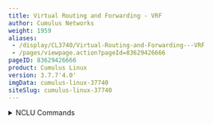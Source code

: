 ```yaml
---
title: Virtual Routing and Forwarding - VRF
author: Cumulus Networks
weight: 1959
aliases:
 - /display/CL3740/Virtual-Routing-and-Forwarding---VRF
 - /pages/viewpage.action?pageId=83629426666
pageID: 83629426666
product: Cumulus Linux
version: 3.7.7'4.0'
imgData: cumulus-linux-37740
siteSlug: cumulus-linux-37740
---
```

<details>

Cumulus Linux provides *virtual* *routing and forwarding* (VRF) to allow
for the presence of multiple independent routing tables working
simultaneously on the same router or switch. This permits multiple
network paths without the need for multiple switches. Think of this
feature as VLAN for layer 3, but unlike VLANs, there is no field in the
IP header carrying it. Other implementations call this feature
*VRF-Lite*.

The primary use cases for VRF in a data center are similar to VLANs at
layer 2: using common physical infrastructure to carry multiple isolated
traffic streams for multi-tenant environments, where these streams are
allowed to cross over only at configured boundary points, typically
firewalls or IDS. You can also use it to burst traffic from private
clouds to enterprise networks where the burst point is at layer 3. Or
you can use it in an OpenStack deployment.

VRF is fully supported in the Linux kernel, so it has the following
characteristics:

  - The VRF is presented as a layer 3 master network device with its own
    associated routing table.

  - The layer 3 interfaces (VLAN interfaces, bonds, switch virtual
    interfaces/SVIs) associated with the VRF are enslaved to that VRF;
    IP rules direct FIB (forwarding information base) lookups to the
    routing table for the VRF device.

  - The VRF device can have its own IP address, known as a *VRF-local
    loopback*.

  - Applications can use existing interfaces to operate in a VRF context
    — by binding sockets to the VRF device or passing the `ifindex`
    using
    `cmsg`. By default, applications on the switch run against the
    default VRF. Services started by `systemd` run in the default VRF
    unless the VRF instance is used. If [management
    VRF](/version/cumulus-linux-37740/Layer-3/Management-VRF) is enabled,
    logins to the switch default to the management VRF. This is a
    convenience for users to not have to specify management VRF for each
    command.

  - Listen sockets used by services are VRF-global by default unless the
    application is configured to use a more limited scope — for example,
    read about(see [services
    in the management
    VRF](Management-VRF.html#src-83629406664_ManagementVRF-services)).
    Connected sockets (like TCP) are then bound to the VRF domain in
    which the connection originates. The kernel provides a sysctl that
    allows a single instance to accept connections over all VRFs. For
    TCP, connected sockets are bound to the VRF on which the first
    packet was
   is received. This sysctl is enabled for Cumulus Linux.

  - Connected and local routes are placed in appropriate VRF tables.

  - Neighbor entries continue to be per-interface, and you can view all
    entries associated with the VRF device.

  - A VRF does not map to its own network namespace; however, you can
    nest VRFs in a network namespace.

  - You can use existing Linux tools to interact with it, such as
    `tcpdump`, such as `tcpdump`, to interact
    with a VRF.

Cumulus Linux supports up to 255 VRFs on a switch.

You configure VRF by associating each subset of interfaces to a VRF
routing table, and configuring an instance of the routing protocol — BGP
or OSPFv2 — for each routing table.

{{% imgOld 0 %}}

## <span>Configure VRF</span>

Each routing table is called a *VRF table*, and has its own table ID.
You
To configure VRF using
[NCLU](/version/cumulus-linux-377/System-Configuration/Network-Command-Line-Utility---NCLU),
then place the layer 3 interfa, you associate each subset of interfaces to a VRF
routing table and configure an instance inof the VRF. You can have a maximum of
255 VRFs on a switch.

When you crouting protocol (BGP or
OSPFv2) for each routing table.Configureing a VRF, you follow a similar process to is similar to
configuring other network
 interfaces. Keep in mind the following for a:

  - A VRF table:

  - It can have an IP address, which is a loopback interface
    for the VRF.

  - Associated rules are added automatically.

  - You can also add a default route to avoid skipping across tables
    when the kernel forwards the packet.

  - Names for VRF tables can be up toa maximum of 15 characters. However, you
    **cannot** use the name *mgmt*, as this name can **only** be used
    for the [management
    VRF](/version/cumulus-linux-37740/Layer-3/Management-VRF).

To configure a VRF, run the following commands:

<summary>NCLU Commands </summary>

The following example commands configure a VRF called rocket with a
table ID that is automatically assigned:

    cumulus@switch:~$ net add vrf rocket vrf-table auto
    cumulus@switch:~$ net add interface swp1 vrf rocket
    cumulus@switch:~$ net pending
    cumulus@switch:~$ net commit

These commands result in the following VRF configuration in the
`/etc/network/interfaces` file:
<summary>Linux Commands </summary>

Edit the `/etc/network/interfaces` file. The following example
configures a VRF called rocket with a table ID that is automatically
assigned.

    ...
    auto swp1 
    iface swp1
        vrf rocket
      
    auto rocket
    iface rocket
        vrf-table auto
    ...

To load the new configuration, run `ifreload -a`:

    cumulus@switch:~$ sudo ifreload -a

### <span>Specify a Table ID</span>

Instead of having Cumulus Linux assign a table ID for the VRF table, you
can specify your own table ID in the configuration. The table ID to name
mapping is saved in `/etc/iproute2/rt_tables.d/` for name-based
references. So iInstead of using the `auto` option as shown above, specify 
the
 table ID like this:. For example:

<summary>NCLU Commands </summary>

    cumulus@switch:~$ net add vrf rocket vrf-table 1016
    cumulus@switch:~$ net pending
    cumulus@switch:~$ net commit

{{%notice note%}}

If you do specify a<summary>Linux Commands </summary>

Edit the `/etc/network/interfaces` file:

    ...
    auto swp1 
    iface swp1
        vrf rocket
     
    auto rocket
    iface rocket
        vrf-table 1016
    ...

To load the new configuration, run `ifreload -a`:

    cumulus@switch:~$ sudo ifreload -a

{{%notice note%}}

The table ID, it **must** be in the range of 1001 to
 1255, which is reserved 
in Cumulus Linux for VRF table IDs.

{{%/notice%}}

### <span>Bring a VRF Up aAfter Downing It withYou Run ifdown</span>

If you take down a VRF using `ifdown`, to bring it back up you need to
do run one of two thingshe
following commands to bring the VRF back up:

  - Use `ifup --with-depends <vrf-name>`

  - Use `ifreload -a`

For example:

    cumulus@switch:~$ sudo ifdown rocket
    cumulus@switch:~$ sudo ifup --with-depends rocket

### <span id="src-83629426666_VirtualRoutingandForwarding-VRF-vrf_cmd" class="confluence-anchor-link"></span><span>Use the vrf Command</span>

TRun the `vrf` command returnsto show information about VRF tables that is otherwise
not available 
in other Linux commands, such as `iproute`. You can also
use it to execute non-VRF-specific commands and perform other tasks
related to VRF tables.

To get a list of VRF tables, run

To show a list of VRF tables, run the `vrf list` command:

    cumulus@switch:~$ vrf list
      
    VRF              Table
    ---------------- -----
    rocket            1016

To returnshow a list of processes and PIDs associated with a specific VRF
table, run the `vrf task list <vrf-name>` command. For example:

    cumulus@switch:~$ vrf task list rocket
     
    VRF: rocket            
    -----------------------
    dhclient           2508
    sshd               2659
    bash               2681
    su                 2702
    bash               2720
    vrf                2829

To determine which VRF table is associated with a particular PID, run
the `vrf task identify <pid>` command. For example:

    cumulus@switch:~$ vrf task identify 2829
     
    rocket

#### <span id="src-83629426666_VirtualRoutingandForwarding-VRF-exec" class="confluence-anchor-link"></span><span>IPv4 and IPv6 Commands in a VRF Context </span>

You can execute non-VRF-specific Linux commands and perform other tasks
against a given VRF table. This typically applies to single-use commands
started from a login shell, as they affect only AF\_INET and AF\_INET6
sockets opened by the command that gets executed; it has no impact on
netlink sockets, associated with the `ip` command.

To execute such a command against a VRF table, run `vrf task exec
<vrf-name> <command>`. For example, to SSH from the switch to a device
accessible through VRF *rocket*:

    cumulus@switch:~$ sudo vrf task exec rocket ssh user@host

You should manage long-running services with `systemd` using the
*service@vrf* notation; for example, `systemctl start ntp@mgmt`.
`systemd`-based services are stopped when a VRF is deleted and started
when the VRF is created. For example, restarting networking or running
an `ifdown`/`ifup` sequence.

### <span>Services in VRFs</span>

For services that need to run against a specific VRF, Cumulus Linux uses
`systemd` instances, where the instance is the VRF. In general, you
start a service within a VRF like this:

    cumulus@switch:~$ sudo with the `systemctl start 
<service>@<vrf>

-name>` command. For example, you canto run the NTP service in 
the turtle VRF using:

    cumulus@switch:~$ sudo systemctl start ntp@turtle

In most cases, the instance running in the default VRF needs to be
stopped before a VRF instance can start. This is because the instance
running in the default VRF owns the port across all VRFs — that is, it
(it is VRF 
global). Cumulus Linux stops `systemd`-based services are stopped when the VRF is
deleted and starteds them when the VRF is created. For example, (when you
 restart 
networking or run an `ifdown`/`ifup` sequence — as mentioned
above. T). Refer to the [management 
VRF
 chapter](Management-VRF.html#src-83629406664_ManagementVRF-services) for
details
how to do this.

In Cumulus Linux, t.

The following services work with VRF instances:

  - chef-client

  - collectd

  - dhcpd

  - dhcrelay

  - hsflowd

  - netq-agent

  - ntp

  - puppet

  - snmpd

  - snmptrapd

  - ssh

  - zabbix-agent

{{%notice note%}}

There are cases where `systemd` instances do not work; you must use a
service-specific configuration option instead. For example, you can
to configure 
`rsyslogd` to send messages to remote systems over a VRF:

    action(type="omfwd" Target="hostname or ip here" Device="mgmt" Port=514
    Protocol="udp")

{{%/notice%}}

## <span id="src-83629426666_VirtualRoutingandForwarding-VRF-routeleaking" class="confluence-anchor-link"></span><span>VRF Route Leaking</span>

The most common use case for VRF is to use multiple independent routing
and forwarding tables; however, there are situations where destinations
in one VRF must be reachable (leaked) from another VRF. For example, to
make a service (such as a firewall) available to multiple VRFs or to
enable routing to external networks (or the Internet) for multiple VRFs,
where the external network itself is reachable through a specific VRF.

Cumulus Linux provides two options for route leaking across VRFs:
*static route leaking* and *dynamic route leaking*.

{{%notice note%}}

  - An interface is always assigned to only one VRF; any packets
    received on that interface are routed using the associated VRF
    routing table.

  - Route leaking is typically used for non-overlapping addresses.

  - Route leaking is supported for both IPv4 and IPv6 routes.

  - Do not mix static and dynamic route leaking in a fabric.

  - VRF route leaking is not supported between the tenant VRF and the
    default VRF with onlink next hops (BGPbgp unnumbered).

{{%/notice%}}

### <span>Configure Static Route Leaking</span>

For *static route leaking*, you configure routes manually in a VRF whose
next hops are reachable over an interface that is part of another VRF.
This is useful where one or more specific destinations in a different
VRF need to be reachable from another VRF. You can use static route
leaking to reach remote destinations (through a next hop router) or
directly-connected destinations in another VRF.

{{%notice note%}}

Cumulus Networks recommends that you use *dynamic route leaking* instead
of static route leaking. Dynamic route leaking is easier to configure,
easier to maintain (static route leaking configuration requires changes
when you want to leak new routes), and supports route maps for better
control. See [Configure Dynamic Route
Leaking](#src-8362942_VirtualRoutingandForwarding-VRF-ConfigureDynamicRouteLeaking).

{{%/notice%}}

To configure static route leaking in a non-EVPN configuration, follow
the steps below. To configure static route leaking with EVPN, see
[Configure Static Route Leaking with
EVPN](#src-8362942_VirtualRoutingandForwarding-VRF-ConfigureStaticRouteLeakingwithEVPN).To configure static route leaking:

1.  <span id="src-83629426666_VirtualRoutingandForwarding-VRF-enable_route_leaking"></span>In
    the `/etc/cumulus/switchd.conf` file, change the
    `vrf_route_leak_enable` option to `TRUE` and uncomment the line.
    Then, restart `switchd` for the change to take effect.
    
        cumulus@switch:~$ sudo nano /etc/cumulus/switchd.conf
        ...
        #static vrf route leak enable
        vrf_route_leak_enable = TRUE
    
        cumulus@switch:~$ sudo systemctl restart switchd.service
        ...
    
    {{%notice note%}}
    
    Only set the `vrf_route_leak_enable` option to `TRUE` for *static*
    VRF route leaking. This option must be set to `false` for dynamic
    route leaking.
    
    {{%/notice%}}

2.  Use the keyword `nexthop-vrf` to specify the VRF through which the
    next hop router is reachable. The example command below adds a
    static route (10.1.0.0/24) to a VRF named `turtle`, which is
    reachable through a next-hop router (192.168.200.1) over a different
    VRF, `rocket`.
    
    <summary>NCLU Commands </summary>
    
        cumulus@switch:~$ net add routing route 10.1.0.0/24 192.168.200.1 vrf turtle nexthop-vrf rocket
        cumulus@switch:~$ net pending
        cumulus@switch:~$ net commit
    
    <summary>vtysh Commands </summary>
    
        cumulus@switch:~$ sudo vtysh
         
        switch# configure terminal
        switch(config)# vrf turtle
        switch(config-vrf)# ip route 10.1.0.0/24 192.168.200.1 nexthop-vrf rocket
        switch(config-vrf)# end
        switch# write memory
        switch# exit
        cumulus@switch:~$

The NCLU and vtysh commands save the configuration in the
`/etc/frr/frr.conf` file. For example:

    ...
    vrf turtle
     ip route 10.1.0.0/24 192.168.200.1 nexthop-vrf rocket
     exit-vrf
    ... 

### <span id="src-83629426666_VirtualRoutingandForwarding-VRF-EVPN_static_route_leak" class="confluence-anchor-link"></span><span>Configure Static Route Leaking with EVPN</span>

Static route leaking is supported with EVPN *symmetric* routing only.

{{%notice note%}}

YouThe leaked route cannot leakbe the default route.

{{%/notice%}}

To configure static route leaking with EVPN symmetric routing:

1.  <span id="src-83629426666_VirtualRoutingandForwarding-VRF-enable_route_leaking"></span>
    
    Enable
    VRF route leaking, as shown in step 1 of
    [configure-static-routing](#src-83629426666_VirtualRoutingandForwarding-VRF-configure-static-routing)
    above.

2.  Configure static route leaking for EVPN. The following commands
    provide examples.
    
    To configure static route leaking between VRF1 and VRF2, where VRF1
    contains subnets 10.50.1.0/24, 10.50.2.0/24, 10.50.3.0/24, and
    10.50.4.0/24 and VRF2 contains subnets 10.60.1.0/24, 10.60.2.0/24,
    10.60.3.0/24, and 10.60.4.0/24, run these commands:
    
        cumulus@switch:~$ net add routing route 10.60.0.0/21 vrf2 vrf vrf1 nexthop-vrf vrf2
        cumulus@switch:~$ net add routing route 10.50.0.0/21 vrf1 vrf vrf2 nexthop-vrf vrf1
        cumulus@switch:~$ net pending
        cumulus@switch:~$ net commit
    
    To configure static route leaking between the default VRF and VRF1,
    where swp1s0 is the egress port for subnets under 10.10.0.0/16 in
    the default VRF, run these commands:
    
        cumulus@switch:~$ net add routing route 10.10.0.0/16 swp1s0 vrf vrf1 nexthop-vrf default-IP-Routing-Table
        cumulus@switch:~$ net add routing route 10.50.0.0/21 vrf1 nexthop-vrf vrf1
        cumulus@switch:~$ net pending
        cumulus@switch:~$ net commit

### <span>Configure Dynamic Route Leaking</span>

For dynamic route leaking, a destination VRF is interested in the routes
of a source VRF. As routes come and go in the source VRF, they are
dynamically leaked to the destination VRF through BGP.  
If the routes in
 the source VRF are learned through BGP, no additional 
configuration is
 necessary. If the routes in the source VRF are learned 
through OSPF, or
 if they are statically configured or directly-connected 
networks have to
 be reached, the routes need to be first *redistributed* 
into BGP (in the
 source VRF) for them to be leaked.

You can also use dynamic route leaking to reach remote destinations as
well as directly connected destinations in another VRF. Multiple VRFs
can import routes from a single source VRF and a VRF can import routes
from multiple source VRFs. This is typically used when a single VRF
provides connectivity to external networks or a shared service for many
other VRFs.  
You can control tThe routes that are leaked dynamically across VRFs with
can be controlled
using a route-map.  
Because dynamic route leaking happens through BGP, the underlying
mechanism relies on the BGP constructs of the Route Distinguisher (RD)
and Route Targets (RTs). However, you do not need to configure these
parameters; they are automatically derived when you enable route leaking
between a pair of VRFs. <span style="color: #36424a;"> </span>

{{%notice note%}}

  - Dynamic route leaking with EVPN is supported in Cumulus Linux 3.7.4
    and later.

  - You cannot reach the loopback address of a VRF (the address assigned
    to the VRF device) from another VRF.

  - When using dynamic route leaking, you must use the `redistribute`
    command in BGP to leak non-BGP routes (connected or static routes);
    you cannot use the `network` command.

  - Routes in the management VRF with the next-hop as eth0 or the
    management interface are *not* leaked.

  - Routes learned with iBGP or multi-hop eBGP in a VRF can be leaked
    even if their next hops become unreachable. Therefore, route leaking
    for BGP-learned routes is recommended only when they are learned
    through single-hop eBGP.

  - Cumulus Networks recommends that you do not use the default VRF as a
    shared service VRF. Create another VRF for shared services.

  - Broadcom switches have certain limitations when leaking routes
    between the default VRF and non-default VRFs.

  - On Mellanox switches, only leak the specific routes you need from
    the default VRF; do not include the VTEP routes or filter out the
    VTEP routes with a route filter.

{{%/notice%}}

In the following example commands, routes in the BGP routing table of
VRF `rocket` are dynamically leaked into VRF `turtle`.

<summary>NCLU Commands </summary>

    cumulus@switch:~$ net add bgp vrf turtle ipv4 unicast import vrf rocket
    cumulus@switch:~$ net pending
    cumulus@switch:~$ net commit

The NCLU commands save the configuration in the `/etc/frr/frr.conf`
file. For example:

    cumulus@switch:~$ sudo cat /etc/frr/frr.conf<summary>vtysh Commands </summary>

    cumulus@switch:~$ sudo vtysh
     
    switch# configure terminal
    switch(config)# router bgp 65001 vrf turtle
    switch(config-router)# address-family ipv4 unicast
    switch(config-router-af)# import vrf rocket
    switch(config-router-af)# end
    switch# write memory
    switch# exit
    cumulus@switch:~$

The NCLU and vtysh commands save the configuration in the
`/etc/frr/frr.conf` file. For example:

    ...
    router bgp 65001 vrf turtle
     !
     address-family ipv4 unicast
      import vrf rocket
    ...

#### <span>Exclude Certain Prefixes</span>

ToYou can exclude certain prefixes from being imported, you can use. The prefixes must
be configured in a route
 map.

The following example configures a route map to match the source
protocol BGP and imports the routes from VRF `turtle` to VRF `rocket`.
. For 
the imported routes, the community is set to 11:11 in VRF `rocket`.

<summary>NCLU Commands </summary>

    cumulus@switch:~$ net add bgp vrf rocket ipv4 unicast import vrf turtle
    cumulus@switch:~$ net add routing route-map turtle-to-rocket-IPV4 permit 10
    cumulus@switch:~$ net add routing route-map turtle-to-rocket-IPV4 permit 10 match source-protocol bgp
    cumulus@switch:~$ net add routing route-map turtle-to-rocket-IPV4 permit 10 set community 11:11
    cumulus@switch:~$ net add bgp vrf rocket ipv4 unicast import vrf route-map turtle-to-rocket-IPV4 
    cumulus@switch:~$ net pending
    cumulus@switch:~$ net commit

### <span>Dynamic Route Leaking Between VRFs where Subnets Extend across Racks</span>

When you configure dynamic ** VRF route leaking to leak routes between
VRFs, especially in an EVPN deployment where subnets are extended across
racks, be aware of the the following considerations:
<span style="color: #36424a;"> </span>

  - If end systems (hosts or VMs) are present in one VRF at the router
    where route leaking is configured that need to be reached from
    another VRF, you must configure the router to announce a subnet
    route for the corresponding subnet. Either redistribute the
    connected subnets into BGP or inject the specific subnet into BGP in
    the source VRF. This step is necessary because VRF route leaking
    only leaks routes in the BGP VRF routing table from one VRF into
    another, which includes only subnet routes and remote host routes,
    but not routes to local hosts.

  - If the leaked routes are being aggregated in the target VRF for
    route announcement, and if the aggrega<summary>vtysh Commands </summary>

    cumulus@switch:~$ sudo vtysh
     
    switch# configure terminal
    switch(config)# router bgp 65001 vrf rocket
    switch(config-router)# address-family ipv4 unicast
    switch(config-router-af)# import vrf turtle
    switch(config-router-af)# route-map turtle-to-rocket-IPV4 permit 10
    switch(config-route-map)# match source-protocol bgp
    switch(config-route-map)# set community 11:11
    switch(config-route -matches with a subnet being
    leaked, you need to configure static routes for the local hosts
    either in the source VRF or in the destination VRF. Without this
    configuration, when the aggregate becomes active in the target VRF
    due to the presence of more-specific contributing leaked routes, a
    blackhole/discard route is installed in the target VRF, and because
    this matches one of the leaked subnets, connectivity to any local
    hosts in that subnet is lost from the target VRF.p)# exit
    switch(config)# router bgp 65001 vrf rocket
    switch(config-router)# address-family ipv4 unicast
    switch(config-router-af)# import vrf route-map turtle-to-rocket-IPv4
    switch(config-router-af)# end
    switch# write memory
    switch# exit
    cumulus@switch:~$

### <span>Verify Dynamic Route Leaking Configuration</span>

To check the status of dynamic VRF route leaking, run the NCLU `net show
bgp vrf <vrf-name> ipv4|ipv6 unicast route-leak` command or the vtysh
`show ip bgp vrf <vrf-name> ipv4|ipv6 unicast route-leak` command. For 
example:

    cumulus@switch:~$ net show bgp vrf turtle ipv4 unicast route-leak
    This VRF is importing IPv4 Unicast routes from the following VRFs:
      rocket
    Import RT(s): 0.0.0.0:3
    This VRF is exporting IPv4 Unicast routes to the following VRFs:
      rocket
    RD: 10.1.1.1:2
    Export RT: 10.1.1.1:2

  - To view the BGP routing table, run the NCLU `net show bgp vrf
    <vrf-name> ipv4|ipv6 unicast` command or the vtysh `show ip bgp vrf
    <vrf-name> ipv4|ipv6 unicast` command.

  - To view the FRR IP routing table, runuse the NCLU `net show route vrf
    <vrf-name>` command or the vtysh `show ip route vrf <vrf-name>`
    command. Thisese commands shows all routes, including routes
    leaked
    from other VRFs.

The following example commands shows all routes in VRF `turtle`,
including routes leaked from VRF `rocket`:

    cumulus@switch:~$ net show route vrf turtle
    Codes: K - kernel route, C - connected, S - static, R - RIP,
           O - OSPF, I - IS-IS, B - BGP, P - PIM, E - EIGRP, N - NHRP,
           T - Table, v - VNC, V - VNC-Direct, A - Babel, D - SHARP,
           F - PBR,
           > - selected route, * - FIB route
     
    VRF turtle:
    K * 0.0.0.0/0 [255/8192] unreachable (ICMP unreachable), 6d07h01m
    C>* 10.1.1.1/32 is directly connected, turtle, 6d07h01m
    B>* 10.0.100.1/32 [200/0] is directly connected, rocket(vrf rocket), 6d05h10m
    B>* 10.0.200.0/24 [20/0] via 10.10.2.2, swp1.11, 5d05h10m
    B>* 10.0.300.0/24 [200/0] via 10.20.2.2, swp1.21(vrf rocket), 5d05h10m
    C>* 10.10.2.0/30 is directly connected, swp1.11, 6d07h01m
    C>* 10.10.3.0/30 is directly connected, swp2.11, 6d07h01m
    C>* 10.10.4.0/30 is directly connected, swp3.11, 6d07h01m
    B>* 10.20.2.0/30 [200/0] is directly connected, swp1.21(vrf rocket), 6d05h10m

### <span>Delete Dynamic Route Leaking Configuration</span>

To remove dynamic route leaking configuration, run the following
commands. These commands ensure that all leaked routes are removed and
routes are no longer leaked from the specified source VRF.

The following example commands delete leaked routes from VRF `rocket` to
VRF `turtle`: <span style="color: #36424a;"> </span>

<summary>NCLU Commands </summary>

    cumulus@switch:~$ net del bgp vrf turtle ipv4 unicast import vrf rocket
    cumulus@switch:~$ net pending
    cumulus@switch:~$ net commit

<summary>vtysh Commands </summary>

    cumulus@switch:~$ sudo vtysh
     
    switch# configure terminal
    switch(config)# router bgp 65001 vrf turtle
    switch(config-router)# address-family ipv4 unicast
    switch(config-router-af)# no import vrf rocket
    switch(config-router-af)# end
    switch# write memory
    switch# exit
    cumulus@switch:~$

{{%notice note%}}

Do not use the kernel commands; they are no longer supported and might
<span style="color: #222222;"> cause issues when used with VRF route
leaking in FRR. </span>

{{%/notice%}}

## <span id="src-83629426666_VirtualRoutingandForwarding-VRF-frr" class="confluence-anchor-link"></span><span>FRRouting Operation in a VRF</span>

In Cumulus Linux 3.5 and later,
[BGP](/version/cumulus-linux-37740/Layer-3/Border-Gateway-Protocol---BGP),
[OSPFv2](/version/cumulus-linux-37740/Layer-3/Open-Shortest-Path-First---OSPF)
and [static routing](/version/cumulus-linux-37740/Layer-3/Routing) (IPv4
and IPv6) are supported within a VRF context. Various FRRouting routing
constructs, such as routing tables, nexthops, router-id, and related
processing are also VRF-aware.

[FRRouting](/version/cumulus-linux-37740/Layer-3/FRRouting-Overview/)
learns of VRFs provisioned on the system as well as interface attachment
to a VRF through notifications from the kernel.

You can assign switch ports to each VRF table with an interface-level
configuration, and BGP instances can be assigned to the table with a BGP
router-level command.

Because BGP is VRF-aware, they support per-VRF neighbors, both iBGP and
 eBGP, as well 
as numbered and unnumbered interfaces are supported. Non-interface-based
VRF neighbors are bound to the VRF, which is how you can have
overlapping address spaces in different VRFs. Each VRF can have its own
parameters, such as address families and redistribution. Incoming
connections rely on the Linux kernel for VRF-global sockets. BGP
neighbors can be tracked using
[BFD](/version/cumulus-linux-37740/Layer-3/Bidirectional-Forwarding-Detection---BFD),
both for single and multiple hops. You can configure multiple BGP
instances, associating each with a VRF.

A VRF-aware OSPFv2 configuration also supports numbered and unnumbered
interfaces. Supported layer 3 interfaces include SVIs, sub-interfaces
and physical interfaces. The VRF supports types 1 through 5 (ABR/ASBR –
external LSAs) and types 9 through 11 (opaque LSAs) link state
advertisements, redistributing other routing protocols, connected and
static routes, and route maps. As with BGP, you can track OSPF neighbors
with
[BFD](/version/cumulus-linux-37740/Layer-3/Bidirectional-Forwarding-Detection---BFD).

{{%notice note%}}

Cumulus Linux does not support multiple VRFs in multi-instance OSPF.

{{%/notice%}}

<span style="color: #36424a;"> </span> VRFs are provisioned using NCLU.
VRFs can be pre-provisioned in FRRouting too, but they become active
only when configured with NCLU.

  - You pre-provision a VRF in FRRouting by running the command `vrf
    vrf-name`.

  - AYou can pre-provision a BGP instance corresponding to a VRF can be pre-provisioned by
    configuringwith the
    NCLU `net add bgp vrf <VRFvrf-name> autonomous-system <ASN>`.value>` command.
    Under
    this context, all existing BGP parameters can be configured:
    neighbors, peer-groups, address-family configuration,
    redistribution, and so forth.

  - An OSPFv2 instance can be configured using the NCLU `net add ospf vrf
    <VRF
    vrf <vrf-name>` command; as with BGP, you can configure all OSPFv2
    parameters can be
    configured.

  - S.

  - You can provision static routes (IPv4 and IPv6) can be provisioned in a VRF by
    specifying the VRF along with the static route configuration. For
    example, `ip route prefix dev vrf <vrf-name>`. The VRF has to exist
    for this configuration to be accepted — either already defined
    through `/etc/network/interfaces` or pre-provisioned in FRRouting.
    If you want to leak a static route in a VRF, see the [note
    above](#src-83629426666_VirtualRoutingandForwarding-VRF-leakstatic).

### <span> Example BGP and OSPVRF Configurations in BGP</span>

<span style="color: #36424a;"> </span> Here's an example VRF
configuration in BGP:ummary>NCLU Commands </summary>

    cumulus@switch:~$ net add bgp vrf vrf1012 autonomous-system 64900
    cumulus@switch:~$ net add bgp vrf vrf1012 router-id 6.0.2.7
    cumulus@switch:~$ net add bgp vrf vrf1012 neighbor ISL peer-group
    cumulus@switch:~$ net add bgp vrf vrf1012 neighbor ISLv6 peer-group
    cumulus@switch:~$ net add bgp vrf vrf1012 neighbor swp1.2 interface v6only peer-group ISLv6
    cumulus@switch:~$ net add  bgp vrf vrf1012 neighbor swp1.2 remote-as external
    cumulus@switch:~$ net add  bgp vrf vrf1012 neighbor swp3.2 interface v6only peer-group ISLv6
    cumulus@switch:~$ net add  bgp vrf vrf1012 neighbor swp3.2 remote-as external
    cumulus@switch:~$ net add  bgp vrf vrf1012 neighbor 169.254.2.18 remote-as external
    cumulus@switch:~$ net add  bgp vrf vrf1012 neighbor 169.254.2.18 peer-group ISL
    cumulus@switch:~$ net add bgp vrf vrf1012 ipv4 unicast network 20.7.2.0/24
    cumulus@switch:~$ net add bgp vrf vrf1012 ipv4 unicast neighbor ISL activate
    cumulus@switch:~$ net add bgp vrf vrf1012 neighbor ISL route-map ALLOW_BR2 out
    cumulus@switch:~$ net add bgp vrf vrf1012 ipv6 unicast network 2003:7:2::/125
    cumulus@switch:~$ net add bgp vrf vrf1012 ipv6 unicast neighbor ISLv6 activate
    cumulus@switch:~$ net add bgp vrf vrf1012 neighbor ISLv6 route-map ALLOW_BR2_v6 out

These commands produce the following configuration in the
`/etc/frr/frr.conf` file. <span style="color: #36424a;"> </span>
<summary>vtysh Commands </summary>

    cumulus@switch:~$ sudo vtysh
     
    switch# configure terminal
    switch(config)# router bgp 65001 vrf vrf1012
    switch(config-router)# bgp router-id 6.0.2.7
    switch(config-router)# no bgp default ipv4-unicast
    switch(config-router)# neighbor ISL peer-group
    switch(config-router)# neighbor ISLv6 peer-group
    switch(config-router)# neighbor swp1.2 interface v6only peer-group ISLv6
    switch(config-router)# neighbor swp1.2 remote-as external
    switch(config-router)# neighbor swp3.2 interface v6only peer-group ISLv6
    switch(config-router)# neighbor swp3.2 remote-as external
    switch(config-router)# neighbor 169.254.2.18 remote-as external
    switch(config-router)# neighbor 169.254.2.18 peer-group ISL
    switch(config-router)# address-family ipv4 unicast
    switch(config-router-af)# network 20.7.2.0/24
    switch(config-router-af)# neighbor ISL activate
    switch(config-router-af)# neighbor ISL route-map ALLOW_BR2 out
    switch(config-router-af)# exit
    switch(config-router)# address-family ipv6 unicast
    switch(config-router-af)# network 2003:7:2::/125
    switch(config-router-af)# neighbor ISLv6 activate
    switch(config-router-af)# neighbor ISLv6 route-map ALLOW_BR2_v6 out
    switch(config-router-af)# end
    switch# write memory
    switch# exit
    cumulus@switch:~$

The NCLU and vtysh commands save the configuration in the
`/etc/frr/frr.conf` file. For example:

    ...
    router bgp 64900 vrf vrf1012
      bgp router-id 6.0.2.7
      no bgp default ipv4-unicast
      neighbor ISL peer-group
      neighbor ISLv6 peer-group
      neighbor swp1.2 interface v6only peer-group ISLv6
      neighbor swp1.2 remote-as external
      neighbor swp3.2 interface v6only peer-group ISLv6
      neighbor swp3.2 remote-as external
      neighbor 169.254.2.18 remote-as external
      neighbor 169.254.2.18 peer-group ISL
      !
      address-family ipv4 unicast
        network 20.7.2.0/24
        neighbor ISL activate
        neighbor ISL route-map ALLOW_BR2 out
      exit-address-family
      !
      address-family ipv6 unicast
        network 2003:7:2::/125
        neighbor ISLv6 activate
        neighbor ISLv6 route-map ALLOW_BR2_v6 out
      exit-address-family
    !

Here is the FRRouting OSPF configuration:...

### <span>Example VRF Configuration in OSPF</span>

<summary>NCLU Commands </summary>

    cumulus@switch:~$ net add ospf vrf vrf1 
    cumulus@switch:~$ net add ospf vrf vrf1 router-id 4.4.4.4
    cumulus@switch:~$ net add ospf vrf vrf1 log-adjacency-changes detail
    cumulus@switch:~$ net add ospf vrf vrf1 network 10.0.0.0/24 area 0.0.0.1
    cumulus@switch:~$ net add ospf vrf vrf1 network 9.9.0.0/16 area 0.0.0.0
    cumulus@switch:~$ net add ospf vrf vrf1 redistribute connected
    cumulus@switch:~$ net add ospf vrf vrf1 redistribute bgp
    cumulus@switch:~$ net add interface swp1 ospf network point-to-point
    cumulus@switch:~$ net add interface swp2 ospf network point-to-point
    cumulus@switch:~$ net pending
    cumulus@switch:~$ net commit

These commands create the following<summary>vtysh Commands </summary>

    cumulus@switch:~$ sudo vtysh
     
    switch# configure terminal
    switch(config)# router ospf vrf vrf1
    switch(config-router)# ospf router-id 4.4.4.4
    switch(config-router)# log-adjacency-changes detail
    switch(config-router)# redistribute connected
    switch(config-router)# redistribute bgp
    switch(config-router)# network 9.9.0.0/16 area 0.0.0.0
    switch(config-router)# network 10.0.0.0/24 area 0.0.0.1
    switch(config-router)# exit
    switch(config)# interface swp1
    switch(config-if)# ip address 192.0.2.1/32
    switch(config-if)# ip ospf network point-to-point
    switch(config-if)# exit
    switch(config)# interface swp2
    switch(config-if)# ip address 192.0.2.1/32
    switch(config-if)# ip ospf network point-to-point
    switch(config-if)# exit
    switch(config)# exit
    switch# write memory
    switch# exit
    cumulus@switch:~$

The NCLU and vtysh commands save the configuration in the
`/etc/frr/frr.conf` file. For example:

    !...
    interface swp1
     ip address 192.0.2.1/32
     ip ospf network point-to-point
    !
    interface swp2
     ip address 192.0.2.1/32
     ip ospf network point-to-point
    !
    router ospf vrf vrf1
     ospf router-id 4.4.4.4
     log-adjacency-changes detail
     redistribute connected
     redistribute bgp
     network 9.9.0.0/16 area 0.0.0.0
     network 10.0.0.0/24 area 0.0.0.1
    !...

## <span>Example Commands to Show VRF Data</span>

There are a number of ways to interact with VRFs, includingShow VRF Information</span>

To show VRF information, you can use NCLU,
` vtysh` (the FRRouting CLI) and `iproute2`.

### <span>Show VRF Data Using , or Linux
commands.<span id="src-8366666_VirtualRoutingandForwarding-VRF-NCLU-commands"></span>

<summary>NCLU Commands </spanummary>

To show the routes in the VRFa VRF, run the `net show route vrf <vrf-name>`
command. For example:

    cumulus@switch:~$ net show route vrf rocket
    RIB entry for rocket
    =================
    Codes: K - kernel route, C - connected, S - static, R - RIP,
           O - OSPF, I - IS-IS, B - BGP, T - Table,
           > - selected route, * - FIB route
      
    C>* 169.254.2.8/30 is directly connected, swp1.2
    C>* 169.254.2.12/30 is directly connected, swp2.2
    C>* 169.254.2.16/30 is directly connected, swp3.2

To show the BGP summary for the VRFa VRF, run the `net show bgp vrf <vrf-name>
summary` command. For example:

    cumulus@switch:~$ net show bgp vrf rocket summary
    BGP router identifier 6.0.2.7, local AS number 64900 vrf-id 14
    BGP table version 0
    RIB entries 1, using 120 bytes of memory
    Peers 6, using 97 KiB of memory
    Peer groups 2, using 112 bytes of memory
      
    Neighbor        V    AS MsgRcvd MsgSent   TblVer  InQ OutQ Up/Down  State/PfxRcd
    s3(169.254.2.18)
                    4 65000  102039  102040        0    0    0 3d13h03m        0
    s1(169.254.2.10)
                    4 65000  102039  102040        0    0    0 3d13h03m        0
    s2(169.254.2.14)
                    4 65000  102039  102040        0    0    0 3d13h03m        0
      
    Total number of neighbors 3

To show BGP (IPv4) routes in the VRFa VRF, run the `net show bgp vrf
<vrf-name>` command. For example::

    cumulus@switch:~$ net show bgp vrf vrf1012
    BGP table version is 0, local router ID is 6.0.2.7
    Status codes: s suppressed, d damped, h history, * valid, > best, = multipath,
                  i internal, r RIB-failure, S Stale, R Removed
    Origin codes: i - IGP, e - EGP, ? - incomplete
      
       Network          Next Hop            Metric LocPrf Weight Path
       20.7.2.0/24      0.0.0.0                  0         32768 i
      
    Total number of prefixes 1

However, t{{%notice note%}}

To show BGP IPv6 routes in the VRF, you need to use `vtysh`,
the FRRouting CLI:

    cumulus@switch:~$ sudo vtysh
    switch# run the vtysh `show bgp 
vrf <vrf1012
    BGP table version is 0, local router ID is 6.0.2.7
    Status codes: s suppressed, d damped, h history, * valid, > best, = multipath,
                  i internal, r RIB-failure, S Stale, R Removed
    Origin codes: i - IGP, e - EGP, ? - incomplete
     
       Network          Next Hop            Metric LocPrf Weight Path
       2003:7:2::/125   ::                       0         32768 i
     
    Total number of prefixes 1
    switch# exit
    cumulus@switch:~$

To show the OSPF VRFs-name>` command.

{{%/notice%}}

To show the OSPF VRFs, run the `net show ospf vrf all` command. For
example:

    cumulus@switch:~$ net show ospf vrf all
    Name                                  Id         RouterId  
    Default-IP-Routing-Table              0          6.0.0.7           
    vrf1012                               45         9.9.12.7          
    vrf1013                               52         9.9.13.7          
    vrf1014                               59         9.9.14.7          
    vrf1015                               65535      0.0.0.0      <- OSPF instance not active, pre-provisioned config.     
    vrf1016                               65535      0.0.0.0           
      
    Total number of OSPF VRFs: 6

To show all the OSPF routes in a VRF, run the `net show ospf vrf
<vrf-name> route` command. For example:

    cumulus@switch:~$ net show ospf vrf vrf1012 route 
    Codes: K - kernel route, C - connected, S - static, R - RIP,
           O - OSPF, I - IS-IS, B - BGP, P - PIM, E - EIGRP, N - NHRP,
           T - Table, v - VNC, V - VNC-Direct, A - Babel,
           > - selected route, * - FIB route
      
    VRF vrf1012:
    O>* 6.0.0.1/32 [110/210] via 200.254.2.10, swp2s0.2, 00:13:30
      *                      via 200.254.2.14, swp2s1.2, 00:13:30
      *                      via 200.254.2.18, swp2s2.2, 00:13:30
    O>* 6.0.0.2/32 [110/210] via 200.254.2.10, swp2s0.2, 00:13:30
      *                      via 200.254.2.14, swp2s1.2, 00:13:30
      *                      via 200.254.2.18, swp2s2.2, 00:13:30
    O>* 9.9.12.5/32 [110/20] via 200.254.2.10, swp2s0.2, 00:13:29
      *                      via 200.254.2.14, swp2s1.2, 00:13:29
      *                      via 200.254.2.18, swp2s2.2, 00:13:29

<span style="color: #36424a;">
<span id="src-83629426666_VirtualRoutingandForwarding-VRF-vrf-interfaces"></span>To
show which interfaces are in a VRF (either BGP or OSPF), run the `net
show vrf list` command. The following command shows which interfaces are
in the VRFs configured on the switchFor example: </span>

    cumulus@switch:~$ net show vrf list 
    VRF: mgmt 
    -------------------- 
    eth0              UP     a0:00:00:00:00:11 <BROADCAST,MULTICAST,UP,LOWER_UP> 
     
    VRF: turtle 
    -------------------- 
    vlan13@bridge     UP     44:38:39:00:00:03 <BROADCAST,MULTICAST,UP,LOWER_UP> 
    vlan13-v0@vlan13  UP     44:39:39:ff:00:13 <BROADCAST,MULTICAST,UP,LOWER_UP> 
    vlan24@bridge     UP     44:38:39:00:00:03 <BROADCAST,MULTICAST,UP,LOWER_UP>  
    vlan24-v0@vlan24  UP     44:39:39:ff:00:24 <BROADCAST,MULTICAST,UP,LOWER_UP> 
    vlan4001@bridge   UP     44:39:39:ff:40:94 <BROADCAST,MULTICAST,UP,LOWER_UP>

<span style="color: #36424a;"> To show the interfaces for a specific
VRF, run the `net show vrf list <vrf_-name>` command. The following
command shows which interfaces are in VRF turtFor example: 
</span>

    cumulus@switch:~$ net show vrf list turtle
    VRF: turtle 
    -------------------- 
    vlan13@bridge     UP      44:38:39:00:00:03 <BROADCAST,MULTICAST,UP,LOWER_UP> 
    vlan13-v0@vlan13  UP      44:39:39:ff:00:13 <BROADCAST,MULTICAST,UP,LOWER_UP> 
    vlan24@bridge     UP      44:38:39:00:00:03 <BROADCAST,MULTICAST,UP,LOWER_UP> 
    vlan24-v0@vlan24  UP      44:39:39:ff:00:24 <BROADCAST,MULTICAST,UP,LOWER_UP> 
    vlan4001@bridge   UP      44:39:39:ff:40:94 <BROADCAST,MULTICAST,UP,LOWER_UP>

{{%notice note%}}

You can only specify one VRF with the `net show vrf list <vrf_-name>`
command. For example, `net show vrf list mgmt turtle` is an invalid
command.

{{%/notice%}}

<span style="color: #36424a;"> To show the VNIs for the interfaces in a
VRF, run the `net show vrf vni` command. For example: </span>

    cumulus@switch:~$ net show vrf vni 
    VRF         VNI     VxLAN IF    L3-SVI    State  Rmac 
    turtle      104001  vxlan4001   vlan4001  Up     44:39:39:ff:40:94

<span style="color: #36424a;"> To see the VNIs for the interfaces in a
VRF in JSON format, run the `net show vrf vni json` command. For
example: </span>

    cumulus@switch:~$ net show vrf vni json
    {
      "vrfs":[
        {
          "vrf":"turtle",
          "vni":104001,
          "vxlanIntf":"vxlan4001",
          "sviIntf":"vlan4001",
          "state":"Up",
          "routerMac":"44:39:39:ff:40:94"
        }
      ]
    }

### <span>Show VRF Data Using FRRouting<summary>vtysh Commands </span>

Summary>

To show all VRFs learned by FRRouting from the kernel, run the `show
vrf` command. The table ID shows
 the corresponding routing table in the 
kernel either automatically
assigned or manually defined:.

    cumulus@switch:~$  sudo vtysh
     
    switch# show vrf
    vrf vrf1012 id 14 table 1012
    vrf vrf1013 id 21 table 1013
    vrf vrf1014 id 28 table 1014
    switch# exit
    cumulus@switch:~$ 

Show
To show the VRFs configured in BGP, (including the default VRF), run the
`show bgp vrfs` command. A non-zero ID is a
 VRF that has also been actually 
provisioned — that is, (defined in
 the `/etc/network/interfaces`: file).

    cumulus@switch:~$ sudo vtysh
     
    switch# show bgp vrfs
    Type  Id     RouterId          #PeersCfg  #PeersEstb  Name
    DFLT  0      6.0.0.7                   0           0  Default
     VRF  14     6.0.2.7                   6           6  vrf1012
     VRF  21     6.0.3.7                   6           6  vrf1013
     VRF  28     6.0.4.7                   6           6  vrf1014
      
    Total number of VRFs (including default): 4
    switch# exit
    cumulus@switch:~$ 

Display interfaces known to FRRouting and attached to this VRF
To show interfaces known to FRRouting and attached to a specific VRF,
run the `show interface vrf <vrf-name>` command. For example:

    cumulus@switch:~$ sudo vtysh
     
    switch# show interface vrf vrf1012
    Interface br2 is up, line protocol is down
      PTM status: disabled
      vrf: vrf1012
      index 13 metric 0 mtu 1500
      flags: <UP,BROADCAST,MULTICAST>
      inet 20.7.2.1/24
      
      inet6 fe80::202:ff:fe00:a/64
      ND advertised reachable time is 0 milliseconds
      ND advertised retransmit interval is 0 milliseconds
      ND router advertisements are sent every 600 seconds
      ND router advertisements lifetime tracks ra-interval
      ND router advertisement default router preference is medium
      Hosts use stateless autoconfig for addresses.
    switch# exit
    cumulus@switch:~$

To show VRFs configured in OSPF
To show VRFs configured in OSPF, run the `show ip ospf vrfs` command.
For example:

    cumulus@switch:~$ sudo vtysh
     
    switch# show ip ospf vrfs
    Name                            Id     RouterId 
    Default-IP-Routing-Table        0      0.0.0.0          
    rocket                          57     0.0.0.10         
    turtle                          58     0.0.0.20    
    Total number of OSPF VRFs (including default): 3
    switch# exit
    cumulus@switch:~$ 

To show all OSPF routes in a VRF 

To show all OSPF routes in a VRF, run the `show ip ospf vrf all route`
command. For example:

    cumulus@switch:~$ sudo vtysh
     
    switch# show ip ospf vrf all route  
    ============ OSPF network routing table ============
    N    7.0.0.0/24            [10] area: 0.0.0.0
                               directly attached to swp2
      
    ============ OSPF router routing table =============
      
    ============ OSPF external routing table ===========
      
    ============ OSPF network routing table ============
    N    8.0.0.0/24            [10] area: 0.0.0.0        
                               directly attached to swp1
      
    ============ OSPF router routing table =============
      
    ============ OSPF external routing table ===========
     
    switch# exit
    cumulus@switch:~$ 

To see the routing table for each VRF, use the `show uip route vrf all`
command. The OSPF route is denoted in the row that starts with O:.

    cumulus@switch:~$ sudo vtysh
     
    switch# show ip route vrf all
    Codes: K - kernel route, C - connected, S - static, R - RIP,
           O - OSPF, I - IS-IS, B - BGP, P - PIM, E - EIGRP, N - NHRP,
           T - Table, v - VNC, V - VNC-Direct, A - Babel,
           > - selected route, * - FIB route
    VRF turtle:
    K>* 0.0.0.0/0 [0/8192] unreachable (ICMP unreachable)
    O   7.0.0.0/24 [110/10] is directly connected, swp2, 00:28:35
    C>* 7.0.0.0/24 is directly connected, swp2
    C>* 7.0.0.5/32 is directly connected, turtle
    C>* 7.0.0.100/32 is directly connected, turtle
    C>* 50.1.1.0/24 is directly connected, swp31s1
    VRF rocket:
    K>* 0.0.0.0/0 [0/8192] unreachable (ICMP unreachable)
    O 
    8.0.0.0/24 [110/10] 
    is directly connected, swp1, 00:23:26
    C>* 8.0.0.0/24 is directly connected, swp1
    C>* 8.0.0.5/32 is directly connected, rocket
    C>* 8.0.0.100/32 is directly connected, rocket
    C>* 50.0.1.0/24 is directly connected, swp31s0
    switch# exit
    cumulus@switch:~$ 

### <span>Show VRF Data Using ip
<summary>Linux Commands </spanummary>

To list all VRFs provisioned, showing the VRF ID (vrf1012, vrf1013 and
vrf1014 below) as well as the table ID, and include the VRF ID and table ID, run the `ip -d
link show type vrf` command. For example:

    cumulus@switch:~$ ip -d link show type vrf      
    14: vrf1012: <NOARP,MASTER,UP,LOWER_UP> mtu 1500 qdisc pfifo_fast state UNKNOWN mode DEFAULT group default qlen 1000
        link/ether 46:96:c7:64:4d:fa brd ff:ff:ff:ff:ff:ff promiscuity 0 
        vrf table 1012 addrgenmode eui64 
    21: vrf1013: <NOARP,MASTER,UP,LOWER_UP> mtu 1500 qdisc pfifo_fast state UNKNOWN mode DEFAULT group default qlen 1000
        link/ether 7a:8a:29:0f:5e:52 brd ff:ff:ff:ff:ff:ff promiscuity 0 
        vrf table 1013 addrgenmode eui64 
    28: vrf1014: <NOARP,MASTER,UP,LOWER_UP> mtu 1500 qdisc pfifo_fast state UNKNOWN mode DEFAULT group default qlen 1000
        link/ether e6:8c:4d:fc:eb:b1 brd ff:ff:ff:ff:ff:ff promiscuity 0 
        vrf table 1014 addrgenmode eui64 

<span id="src-83629426666_VirtualRoutingandForwarding-VRF-vrf_vni"></span>To
listshow the interfaces attached to a specific VRF, run the `ip -d link show
vrf <vrf-name>` command. For example:

    cumulus@switch:~$ ip -d link show vrf vrf1012
    8: swp1.2@swp1: <BROADCAST,MULTICAST,UP,LOWER_UP> mtu 1500 qdisc noqueue master vrf1012 state UP mode DEFAULT group default 
        link/ether 00:02:00:00:00:07 brd ff:ff:ff:ff:ff:ff promiscuity 0 
        vlan protocol 802.1Q id 2 <REORDER_HDR> 
        vrf_slave addrgenmode eui64 
    9: swp2.2@swp2: <BROADCAST,MULTICAST,UP,LOWER_UP> mtu 1500 qdisc noqueue master vrf1012 state UP mode DEFAULT group default 
        link/ether 00:02:00:00:00:08 brd ff:ff:ff:ff:ff:ff promiscuity 0 
        vlan protocol 802.1Q id 2 <REORDER_HDR> 
        vrf_slave addrgenmode eui64 
    10: swp3.2@swp3: <BROADCAST,MULTICAST,UP,LOWER_UP> mtu 1500 qdisc noqueue master vrf1012 state UP mode DEFAULT group default 
        link/ether 00:02:00:00:00:09 brd ff:ff:ff:ff:ff:ff promiscuity 0 
        vlan protocol 802.1Q id 2 <REORDER_HDR> 
        vrf_slave addrgenmode eui64 
    11: swp4.2@swp4: <BROADCAST,MULTICAST,UP,LOWER_UP> mtu 1500 qdisc noqueue master vrf1012 state UP mode DEFAULT group default 
        link/ether 00:02:00:00:00:0a brd ff:ff:ff:ff:ff:ff promiscuity 0 
        vlan protocol 802.1Q id 2 <REORDER_HDR> 
        vrf_slave addrgenmode eui64 
    12: swp5.2@swp5: <BROADCAST,MULTICAST,UP,LOWER_UP> mtu 1500 qdisc noqueue master vrf1012 state UP mode DEFAULT group default 
        link/ether 00:02:00:00:00:0b brd ff:ff:ff:ff:ff:ff promiscuity 0 
        vlan protocol 802.1Q id 2 <REORDER_HDR> 
        vrf_slave addrgenmode eui64 
    13: br2: <NO-CARRIER,BROADCAST,MULTICAST,UP> mtu 1500 qdisc noqueue master vrf1012 state DOWN mode DEFAULT group default 
        link/ether 00:00:00:00:00:00 brd ff:ff:ff:ff:ff:ff promiscuity 0 
        bridge forward_delay 100 hello_time 200 max_age 2000 ageing_time 30000 stp_state 0 priority 32768 
        vlan_filtering 0 vlan_protocol 802.1Q bridge_id 8000.0:0:0:0:0:0 designated_root 8000.0:0:0:0:0:0 
        root_port 0 root_path_cost 0 topology_change 0 topology_change_detected 0 hello_timer    0.00 
        tcn_timer    0.00 topology_change_timer    0.00 gc_timer  202.23 vlan_default_pvid 1 group_fwd_mask 0 
        group_address 01:80:c2:00:00:00 mcast_snooping 1 mcast_router 1 mcast_query_use_ifaddr 0 mcast_querier 0 
        mcast_hash_elasticity 4096 mcast_hash_max 4096 mcast_last_member_count 2 mcast_startup_query_count 2 
        mcast_last_member_interval 100 mcast_membership_interval 26000 mcast_querier_interval 25500 
        mcast_query_interval 12500 mcast_query_response_interval 1000 mcast_startup_query_interval 3125 
        nf_call_iptables 0 nf_call_ip6tables 0 nf_call_arptables 0 
        vrf_slave addrgenmode eui64 

To show IPv4 routes in a VRF, run the `ip route show table <vrf-name>`
command. For example:

    cumulus@switch:~$ ip route show table vrf1012
    unreachable default  metric 240 
    broadcast 20.7.2.0 dev br2  proto kernel  scope link  src 20.7.2.1 dead linkdown 
    20.7.2.0/24 dev br2  proto kernel  scope link  src 20.7.2.1 dead linkdown 
    local 20.7.2.1 dev br2  proto kernel  scope host  src 20.7.2.1 
    broadcast 20.7.2.255 dev br2  proto kernel  scope link  src 20.7.2.1 dead linkdown 
    broadcast 169.254.2.8 dev swp1.2  proto kernel  scope link  src 169.254.2.9 
    169.254.2.8/30 dev swp1.2  proto kernel  scope link  src 169.254.2.9 
    local 169.254.2.9 dev swp1.2  proto kernel  scope host  src 169.254.2.9 
    broadcast 169.254.2.11 dev swp1.2  proto kernel  scope link  src 169.254.2.9 
    broadcast 169.254.2.12 dev swp2.2  proto kernel  scope link  src 169.254.2.13 
    169.254.2.12/30 dev swp2.2  proto kernel  scope link  src 169.254.2.13 
    local 169.254.2.13 dev swp2.2  proto kernel  scope host  src 169.254.2.13 
    broadcast 169.254.2.15 dev swp2.2  proto kernel  scope link  src 169.254.2.13 
    broadcast 169.254.2.16 dev swp3.2  proto kernel  scope link  src 169.254.2.17 
    169.254.2.16/30 dev swp3.2  proto kernel  scope link  src 169.254.2.17 
    local 169.254.2.17 dev swp3.2  proto kernel  scope host  src 169.254.2.17 
    broadcast 169.254.2.19 dev swp3.2  proto kernel  scope link  src 169.254.2.17 

To show IPv6 routes in a VRF, run the `ip -6 route show table
<vrf-name>` command. For example:

``` 
cumulus@switch:~$ ip -6 route show table vrf1012
local fe80:: dev lo  proto none  metric 0  pref medium
local fe80:: dev lo  proto none  metric 0  pref medium
local fe80:: dev lo  proto none  metric 0  pref medium
local fe80:: dev lo  proto none  metric 0  pref medium
local fe80::202:ff:fe00:7 dev lo  proto none  metric 0  pref medium
local fe80::202:ff:fe00:8 dev lo  proto none  metric 0  pref medium
local fe80::202:ff:fe00:9 dev lo  proto none  metric 0  pref medium
local fe80::202:ff:fe00:a dev lo  proto none  metric 0  pref medium
fe80::/64 dev br2  proto kernel  metric 256 dead linkdown  pref medium
fe80::/64 dev swp1.2  proto kernel  metric 256  pref medium
fe80::/64 dev swp2.2  proto kernel  metric 256  pref medium
fe80::/64 dev swp3.2  proto kernel  metric 256  pref medium
ff00::/8 dev br2  metric 256 dead linkdown  pref medium
ff00::/8 dev swp1.2  metric 256  pref medium
ff00::/8 dev swp2.2  metric 256  pref medium
ff00::/8 dev swp3.2  metric 256  pref medium
unreachable default dev lo  metric 240  error -101 pref medium  
```

To see a list of links associated with a particular VRF table, `run the
` run ip
 link list <vrf-name>`  `command. For example:

    cumulus@switch:~$ ip link list rocket
      
    VRF: rocket           
    --------------------
    swp1.10@swp1     UP             6c:64:1a:00:5a:0c <BROADCAST,MULTICAST,UP,LOWER_UP> 
    swp2.10@swp2     UP             6c:64:1a:00:5a:0d <BROADCAST,MULTICAST,UP,LOWER_UP>

To see a list of routes associated with a particular VRF table, run `the
` ip
 route list <vrf-name>`  `command. For example:

    cumulus@switch:~$ ip route list rocket
      
    VRF: rocket           
    --------------------
    unreachable default  metric 8192 
    10.1.1.0/24 via 10.10.1.2 dev swp2.10 
    10.1.2.0/24 via 10.99.1.2 dev swp1.10 
    broadcast 10.10.1.0 dev swp2.10  proto kernel  scope link  src 10.10.1.1 
    10.10.1.0/28 dev swp2.10  proto kernel  scope link  src 10.10.1.1 
    local 10.10.1.1 dev swp2.10  proto kernel  scope host  src 10.10.1.1 
    broadcast 10.10.1.15 dev swp2.10  proto kernel  scope link  src 10.10.1.1 
    broadcast 10.99.1.0 dev swp1.10  proto kernel  scope link  src 10.99.1.1 
    10.99.1.0/30 dev swp1.10  proto kernel  scope link  src 10.99.1.1 
    local 10.99.1.1 dev swp1.10  proto kernel  scope host  src 10.99.1.1 
    broadcast 10.99.1.3 dev swp1.10  proto kernel  scope link  src 10.99.1.1 
      
    local fe80:: dev lo  proto none  metric 0  pref medium
    local fe80:: dev lo  proto none  metric 0  pref medium
    local fe80::6e64:1aff:fe00:5a0c dev lo  proto none  metric 0  pref medium
    local fe80::6e64:1aff:fe00:5a0d dev lo  proto none  metric 0  pref medium
    fe80::/64 dev swp1.10  proto kernel  metric 256  pref medium
    fe80::/64 dev swp2.10  proto kernel  metric 256  pref medium
    ff00::/8 dev swp1.10  metric 256  pref medium
    ff00::/8 dev swp2.10  metric 256  pref medium
    unreachable default dev lo  metric 8192  error -101 pref medium

{{%notice tip%}}

You can also show routes in a VRF using `the ` ip [-6] route show vrf <name>`.

<vrf-name>  `command. This command omits local and broadcast routes, 
which can clutter the
 output.

{{%/notice%}}

## <span>BGP Unnumbered Interfaces with VRF</span>

[BGP unnumbered interface
configurations](/version/cumulus-linux-37740/Layer-3/Border-Gateway-Protocol---BGP)
are supported with VRF. In BGP unnumbered, there are no addresses on any
interface. However, debugging tools like `traceroute` need at least a
single IP address per node as the node's source IP address. Typically,
this address wais assigned to the loopback device. With VRF, you need a
loopback device for each VRF table since VRF is based on interfaces, not
IP addresses. While Linux does not support multiple loopback devices, it
does support the concept of a dummy interface, which is used to achieve
the same goal.

An IP address can be associated with the VRF device, which will then act
as the dummy (loopback-like) interface for that VRF.
<span style="color: #36424a;"> </span>

<span style="color: #36424a;"> </span> Configure the BGP unnumbered
configuration. style="color: #36424a;"> The BGP 
unnumbered configuration is the same as for a
 non-VRF, applied under the 
VRF context (`router bgp asn vrf
<vrf-name>`).. </span> </span>

<span style="color: #36424a;"> To configure BGP unnumbered: </span>

<summary>NCLU Commands </summary>

    cumulus@switch:~$ net add vrf vrf1 vrf-table auto
    cumulus@switch:~$ net add vrf vrf1 ip address 6.1.0.6/32
    cumulus@switch:~$ net add vrf vrf1 ipv6 address 2001:6:1::6/128
    cumulus@switch:~$ net add interface swp1 link speed 10000  
    cumulus@switch:~$ net add interface swp1 link autoneg onff
    cumulus@switch:~$ net add vlan 10interface swp1 vrf vrf1
    cumulus@switch:~$ net add vlan 101 ip address 20.1.6.1/24
    cumulus@switch:~$ net add vlan 101 ipv6 address 2001:20:1:6::1/80
    cumulus@switch:~$ net add bridge bridge ports swp1

These commands create the following configuration in the
`/etc/network/interfaces` file:
vlan101

Here is the FRRouting BGP configuration:

    cumulus@switch:~$ net add bgp vrf vrf1 autonomous-system 65001
    cumulus@switch:~$ net add bgp vrf vrf1 bestpath as-path multipath-relax
    cumulus@switch:~$ net add bgp vrf vrf1 bestpath compare-routerid
    cumulus@switch:~$ net add bgp vrf vrf1 neighbor LEAF peer-group
    cumulus@switch:~$ net add bgp vrf vrf1 neighbor LEAF remote-as external
    cumulus@switch:~$ net add bgp vrf vrf1 neighbor LEAF capability extended-nexthop
    cumulus@switch:~$ net add bgp vrf vrf1 neighbor swp1.101 interface peer-group LEAF
    cumulus@switch:~$ net add bgp vrf vrf1 neighbor swp2.101 interface peer-group LEAF
    cumulus@switch:~$ net add bgp vrf vrf1 ipv4 unicast redistribute connected
    cumulus@switch:~$ net add bgp vrf vrf1 ipv4 unicast neighbor LEAF activate
    cumulus@switch:~$ net add bgp vrf vrf1 ipv6 unicast redistribute connected
    cumulus@switch:~$ net add bgp vrf vrf1 ipv6 unicast neighbor LEAF activate
    cumulus@switch:~$ net pending
    cumulus@switch:~$ net commit

<summary>Linux Commands </summary>

Edit the `/etc/network/interfaces` file. For example:

    cumulus@switch:~$ sudo nano /etc/network/interfaces
    ...
     
    auto swp1
    iface swp1
        link-autoneg on
        link-speed 10000
         vrf vrf1
     
    auto bridge
    iface bridge
        bridge-ports swpvlan101
        bridge-vids 101
        bridge-vlan-aware yes
      
    auto vlan101
    iface vlan101
        address 20.1.6.1/24
        address 2001:20:1:6::1/80
        vlan-id 101
        vlan-raw-device bridge
        vrf vrf1
     
    auto vrf1
    iface vrf1
        address 6.1.0.6/32
        address 2001:6:1::6/128
        vrf-table auto
    ...

Here is the FRRouting BGP configuration:

    cumulus@switch:~$ net add bgp vrf vrf1 autonomous-system 65001
    cumulus@switch:~$ net add bgp vrf vrf1 bestpath as-path multipath-relax
    cumulus@switch:~$ net add bgp vrf vrf1 bestpath compare-routerid
    cumulus@switch:~$ net add bgp vrf vrf1 neighbor LEAF peer-group
    cumulus@switch:~$ net add bgp vrf vrf1 neighbor LEAF remote-as external
    cumulus@switch:~$ net add bgp vrf vrf1sudo vtysh
     
    switch# configure terminal
    switch(config)# router bgp 65001 vrf vrf1
    switch(config-router)# no bgp default ipv4-unicast
    switch(config-router)# bgp bestpath as-path multipath-relax
    switch(config-router)# bgp bestpath compare-routerid
    switch(config-router)# neighbor LEAF peer-group
    switch(config-router)# neighbor LEAF remote-as external
    switch(config-router)# neighbor LEAF capability extended-nexthop
    cumulus@switch:~$ net add bgp vrf vrf1 switch(config-router)# neighbor swp1.101 interface peer-group LEAF
    cumulus@switch:~$ net add bgp vrf vrf1switch(config-router)# neighbor swp2.101 interface peer-group LEAF
    cumulus@switch:~$ net add bgp vrf vrf1 ipv4 unicast redistribute connected
    cumulus@switch:~$ net add bgp vrf vrf1 ipv4 unicast neighbor LEAF activate
    cumulus@switch:~$ net add bgp vrf vrf1 ipv6 unicast redistribute connected
    cumulus@switch:~$ net add bgp vrf vrf1 ipv6 unicast neighbor LEAF activate
    cumulus@switch:~$ net pendingswitch(config-router)# address-family ipv4 unicast
    switch(config-router-af)# redistribute connected
    switch(config-router-af)# neighbor LEAF activate
    switch(config-router-af)# exit
    switch(config-router)# address-family ipv6 unicast
    switch(config-router-af)# redistribute connected
    switch(config-router-af)# neighbor LEAF activate
    switch(config-router-af)# end
    switch# write memory
    switch# exit
    cumulus@switch:~$ net commit

These

The NCLU and vtysh commands creatsave the following configuration in the
`/etc/frr/frr.conf` file. For example:

    !...
    router bgp 65001 vrf vrf1
     no bgp default ipv4-unicast
     bgp bestpath as-path multipath-relax
     bgp bestpath compare-routerid
     neighbor LEAF peer-group
     neighbor LEAF remote-as external
     neighbor LEAF capability extended-nexthop
     neighbor swp1.101 interface peer-group LEAF
     neighbor swp2.101 interface peer-group LEAF
     !
     address-family ipv4 unicast
      redistribute connected
      neighbor LEAF activate
     exit-address-family
     !
     address-family ipv6 unicast
      redistribute connected
      neighbor LEAF activate
     exit-address-family
    !...

## <span>DHCP with VRF</span>

Because you can use VRF to bind IPv4 and IPv6 sockets to non-default VRF
tables, you have the ability tocan start DHCP servers and relays in any
 non-default VRF 
table using the `dhcpd` and `dhcrelay` services,
respectively. These services must be 
managed by `systemd` in order to
to run in a VRF context; i. In addition, the services 
must be listed in
 the `/etc/vrf/systemd.conf` file. By default, this 
file already lists these two
 services, as well as others like `ntp` and 
`snmpd`. You can add more
 services as needed, such as `dhcpd6` and 
`dhcrelay6` for IPv6.

If you edit `/etc/vrf/systemd.conf`, run `sudo systemctl daemon-reload`
to generate the `systemd` instance files for the newly added service(s)s.
Then you can start the service in the VRF using `systemctl start
<service>@<vrf-name>.service`, where `<service>` is the name of the
service — (such as `dhcpd` or `dhcrelay` —) and `<vrf-name>` is the name
 of 
the VRF.

For example, to start the `dhcrelay` service after you configured a VRF
named *turtle*, run:

    cumulus@switch:~$ sudo systemctl start dhcrelay@turtle.service

To enable the service at boot time, you should also run `systemctl enable
<service>@<vrf-name>`. To continue with the previous examplmust also enable the service:

    cumulus@switch:~$ sudo systemctl enable dhcrelay@turtle.service

In addition, you need to create a separate default file in
`/etc/default` for every instance of a DHCP server and/or relay in a
non-default VRF; this is where you set the server and relay options. To
run multiple instances of any of these services, you need a separate
file for each instance. The files must be named as follows:

  - `isc-dhcp-server-\<vrf-name\>`

  - `isc-dhcp-server6-\<vrf-name\>`

  - `isc-dhcp-relay-\<vrf-name\>`

  - `isc-dhcp-relay6-\<vrf-name\>`

See the example configuration below for more details.

### <span>Caveats for DHCP with VRF </span>{{%notice note%}}

  - Cumulus Linux does **not** support DHCP server and relay across
    VRFs, so; the server and host cannot be in different VRF tables. In
    addition, the server and relay cannot be in different VRF tables.

  - Typically, a service running in the default VRF owns a port across
    all VRFs. If the VRF local instance is preferred, the global one may
    need to be disabled and stopped firstfirst disable and
    stop the global instance.

  - VRF is a layer 3 routing feature. It; only makes sense to run
   run programs that use
    AF\_INET and AF\_INET6 sockets in a VRF. VRF
    context does not affect
    any other aspects of the operation of a
    program.

  - This method only works with `systemd`-based services.

{{%/notice%}}

### <span>Example Configuration</span>

In the following example, there is one IPv4 network with a VRF named
*rocket* and one IPv6 network with a VRF named *turtle*.

<table>
<colgroup>
<col style="width: 50%" />
<col style="width: 50%" />
</colgroup>
<tbody>
<tr class="odd">
<td><p>The IPv4 DHCP server/relay network looks like this:</p>
<p>{{% imgOld 1 %}}</p></td>
<td><p>The IPv6 DHCP server/relay network looks like this:</p>
<p>{{% imgOld 2 %}}</p></td>
</tr>
</tbody>
</table>

Configure each DHCP server and relay as follows:

<table>
<colgroup>
<col style="width: 50%" />
<col style="width: 50%" />
</colgroup>
<tbody>
<tr class="odd">
<td><p><strong>Sample DHCP Server Configuration</strong></p>
<ol>
<li><p>Create the file <code>isc-dhcp-server-rocket</code> in <code>/etc/default/</code>. Here is sample content:</p>
<pre><code># Defaults for isc-dhcp-server initscript
# sourced by /etc/init.d/isc-dhcp-server
# installed at /etc/default/isc-dhcp-server by the maintainer scripts
#
# This is a POSIX shell fragment
#
# Path to dhcpd&#39;s config file (default: /etc/dhcp/dhcpd.conf).
DHCPD_CONF=&quot;-cf /etc/dhcp/dhcpd-rocket.conf&quot;
# Path to dhcpd&#39;s PID file (default: /var/run/dhcpd.pid).
DHCPD_PID=&quot;-pf /var/run/dhcpd-rocket.pid&quot;
# Additional options to start dhcpd with.
# Don&#39;t use options -cf or -pf here; use DHCPD_CONF/ DHCPD_PID instead
#OPTIONS=&quot;&quot;
# On what interfaces should the DHCP server (dhcpd) serve DHCP requests?
# Separate multiple interfaces with spaces, e.g. &quot;eth0 eth1&quot;.
INTERFACES=&quot;swp2&quot;</code></pre></li>
<li><p>Enable the DHCP server:<br />
<code>cumulus@switch:~$ sudo systemctl enable dhcpd@rocket.service</code></p></li>
<li><p>Start the DHCP server:<br />
<code>cumulus@switch:~$ sudo systemctl start dhcpd@rocket.service</code><br />
or<br />
<code>cumulus@switch:~$ sudo systemctl restart dhcpd@rocket.service</code></p></li>
<li><p>Check status:<br />
<code>cumulus@switch:~$ sudo systemctl status dhcpd@rocket.service</code></p></li>
</ol>
<p>{{%notice tip%}}</p>
<p>You can create this configuration using the <code>vrf</code> command (<a href="#src-83629426666_VirtualRoutingandForwarding-VRF-exec">see above</a> for more details):</p>
<pre><code>cumulus@switch:~$ sudo vrf task exec rocket /usr/sbin/dhcpd -f -q -cf /
    /etc/dhcp/dhcpd-rocket.conf -pf /var/run/dhcpd-rocket.pid swp2</code></pre>
<p>{{%/notice%}}</p></td>
<td><p><strong>Sample DHCP6 Server Configuration</strong></p>
<ol>
<li><p>Create the file <code>isc-dhcp-server6-turtle</code> in <code>/etc/default/</code>. Here is sample content:</p>
<pre><code># Defaults for isc-dhcp-server initscript
# sourced by /etc/init.d/isc-dhcp-server
# installed at /etc/default/isc-dhcp-server by the maintainer scripts
#
# This is a POSIX shell fragment
#
# Path to dhcpd&#39;s config file (default: /etc/dhcp/dhcpd.conf).
DHCPD_CONF=&quot;-cf /etc/dhcp/dhcpd6-turtle.conf&quot;
# Path to dhcpd&#39;s PID file (default: /var/run/dhcpd.pid).
DHCPD_PID=&quot;-pf /var/run/dhcpd6-turtle.pid&quot;
# Additional options to start dhcpd with.
# Don&#39;t use options -cf or -pf here; use DHCPD_CONF/ DHCPD_PID instead
#OPTIONS=&quot;&quot;
# On what interfaces should the DHCP server (dhcpd) serve DHCP requests?
# Separate multiple interfaces with spaces, e.g. &quot;eth0 eth1&quot;.
INTERFACES=&quot;swp3&quot;</code></pre></li>
<li><p>Enable the DHCP server:<br />
<code>cumulus@switch:~$ sudo systemctl enable dhcpd6@turtle.service</code></p></li>
<li><p>Start the DHCP server:<br />
<code>cumulus@switch:~$ sudo systemctl start dhcpd6@turtle.service</code><br />
or<br />
<code>cumulus@switch:~$ sudo systemctl restart dhcpd6@turtle.service</code></p></li>
<li><p>Check status:<br />
<code>cumulus@switch:~$ sudo systemctl status dhcpd6@turtle.service</code></p></li>
</ol>
<p>{{%notice tip%}}</p>
<p>You can create this configuration using the <code>vrf</code> command (<a href="#src-83629426666_VirtualRoutingandForwarding-VRF-exe">see above</a> for more details):</p>
<pre><code>cumulus@switch:~$ sudo vrf task exec turtle dhcpd -6 -q -cf / 
    /etc/dhcp/dhcpd6-turtle.conf -pf /var/run/dhcpd6-turtle.pid swp3</code></pre>
<p>{{%/notice%}}</p></td>
</tr>
<tr class="even">
<td><p><strong>Sample DHCP Relay Configuration</strong></p>
<ol>
<li><p>Create the file <code>isc-dhcp-relay-rocket</code> in <code>/etc/default/</code>. Here is sample content:</p>
<pre><code># Defaults for isc-dhcp-relay initscript
# sourced by /etc/init.d/isc-dhcp-relay
# installed at /etc/default/isc-dhcp-relay by the maintainer scripts
#
# This is a POSIX shell fragment
#
# What servers should the DHCP relay forward requests to?
SERVERS=&quot;102.0.0.2&quot;
# On what interfaces should the DHCP relay (dhrelay) serve DHCP requests?
# Always include the interface towards the DHCP server.
# This variable requires a -i for each interface configured above.
# This will be used in the actual dhcrelay command
# For example, &quot;-i eth0 -i eth1&quot;
INTF_CMD=&quot;-i swp2s2 -i swp2s3&quot;
# Additional options that are passed to the DHCP relay daemon?
OPTIONS=&quot;&quot;</code></pre></li>
<li><p>Enable the DHCP relay:<br />
<code>cumulus@switch:~$ sudo systemctl enable dhcrelay@rocket.service</code></p></li>
<li><p>Start the DHCP relay:<br />
<code>cumulus@switch:~$ sudo systemctl start dhcrelay@rocket.service</code><br />
or<br />
<code>cumulus@switch:~$ sudo systemctl restart dhcrelay@rocket.service</code></p></li>
<li><p>Check status:<br />
<code>cumulus@switch:~$ sudo systemctl status dhcrelay@rocket.service</code></p></li>
</ol>
<p>{{%notice tip%}}</p>
<p>You can create this configuration using the <code>vrf</code> command (<a href="#src-83629426666_VirtualRoutingandForwarding-VRF-exec">see above</a> for more details):</p>
<pre><code>cumulus@switch:~$ sudo vrf task exec rocket /usr/sbin/dhcrelay -d -q -i /
    swp2s2 -i swp2s3 102.0.0.2</code></pre>
<p>{{%/notice%}}</p></td>
<td><p><strong>Sample DHCP6 Relay Configuration</strong></p>
<ol>
<li><p>Create the file <code>isc-dhcp-relay6-turtle</code> in <code>/etc/default/</code>. Here is sample content:</p>
<pre><code># Defaults for isc-dhcp-relay initscript
# sourced by /etc/init.d/isc-dhcp-relay
# installed at /etc/default/isc-dhcp-relay by the maintainer scripts
#
# This is a POSIX shell fragment
#
# What servers should the DHCP relay forward requests to?
#SERVERS=&quot;103.0.0.2&quot;
# On what interfaces should the DHCP relay (dhrelay) serve DHCP requests?
# Always include the interface towards the DHCP server.
# This variable requires a -i for each interface configured above.
# This will be used in the actual dhcrelay command
# For example, &quot;-i eth0 -i eth1&quot;
INTF_CMD=&quot;-l swp18s0 -u swp18s1&quot;
# Additional options that are passed to the DHCP relay daemon?
OPTIONS=&quot;-pf /var/run/dhcrelay6@turtle.pid&quot;</code></pre></li>
<li><p>Enable the DHCP relay:<br />
<code>cumulus@switch:~$ sudo systemctl enable dhcrelay6@turtle.service</code></p></li>
<li><p>Start the DHCP relay:<br />
<code>cumulus@switch:~$ sudo systemctl start dhcrelay6@turtle.service</code><br />
or<br />
<code>cumulus@switch:~$ sudo systemctl restart dhcrelay6@turtle.service</code></p></li>
<li><p>Check status:<br />
<code>cumulus@switch:~$ sudo systemctl status dhcrelay6@turtle.service</code></p></li>
</ol>
<p>{{%notice tip%}}</p>
<p>You can create this configuration using the <code>vrf</code> command (<a href="#src-83629426666_VirtualRoutingandForwarding-VRF-ex">see above</a> for more details):</p>
<pre><code>cumulus@switch:~$ sudo vrf task exec turtle /usr/sbin/dhcrelay -d -q -6 -l /
    swp18s0 -u swp18s1 -pf /var/run/dhcrelay6@turtle.pid</code></pre>
<p>{{%/notice%}}</p></td>
</tr>
</tbody>
</table>

## <span>Use ping or traceroute on a VRF</span>

You can run `ping` or `traceroute` on a VRF from the default VRF.

To ping a VRF from the default VRF, run the `ping` `-I <vrf-name>`
command. For example:

    cumulus@switch:~$ ping -I turtle 

To run `traceroute` on a VRF from the default VRF, run the `traceroute`
`-i <vrf-name>` command. For example:

    cumulus@switch:~$ sudo traceroute -i turtle

## <span>Caveats and Errata</span>

  - Switches using the Hurricane2 ASIC (such as the Penguin Computing
    Arctica 4804IP) do not support VRFs.

  - Table selection is based on the incoming interface only; currently,
    packet attributes or output-interface-based selection are not
    available.

  - Setting the router ID outside of BGP viausing the `router-id` option
    causes all BGP instances to get the same router ID. If you want each
    BGP instance to have its own router ID, specify the `router-id`
    under the BGP instance using `bgp router-id`. If both are specified,
    the one under the BGP instance overrides the one provided outside
    BGP.

  - You cannot configure [EVPN address
    families](/version/cumulus-linux-37740/Network-Virtualization/Ethernet-Virtual-Private-Network---EVPN)
    within a VRF.

<article id="html-search-results" class="ht-content" style="display: none;">

</article>

<footer id="ht-footer">

</footer>

</details>
<!--stackedit_data:
eyJoaXN0b3J5IjpbLTkxNTQ4Nzc3MV19
-->